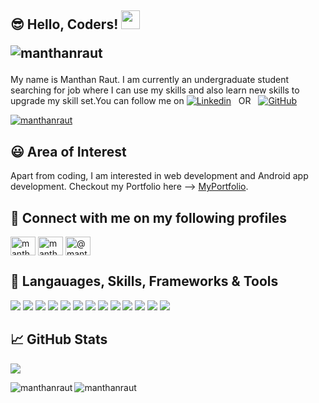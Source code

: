<!-- More info, tips and tricks for making GitHub Profile README can be found in my article at https://towardsdatascience.com/build-a-stunning-readme-for-your-github-profile-9b80434fe5d7 -->
<!--
[![Header](https://raw.githubusercontent.com/MartinHeinz/MartinHeinz/master/readme_header.png "Header")](https://martinheinz.dev/)
-->
## &#x1F60E; Hello, Coders! <img src="https://github.com/manthanraut/profile/blob/master/wave.gif" width="30px"> <p align="left"> <img src="https://komarev.com/ghpvc/?username=manthanraut&label=Profile%20views&color=0e75b6&style=flat" alt="manthanraut" /></p>

My name is Manthan Raut. I am currently an undergraduate student searching for job where I can use my skills and also learn new skills to upgrade my skill set.You can follow me on [![Linkedin](https://img.shields.io/badge/LinkedIn-0077B5?style=for-the-badge&logo=linkedin&logoColor=white)](https://www.linkedin.com/in/manthan-raut-130a09185/) &nbsp; OR &nbsp; [![GitHub](https://img.shields.io/badge/GitHub-100000?style=for-the-badge&logo=github&logoColor=white)](https://github.com/manthanraut)

<p align="left"> <a href="https://github.com/ryo-ma/github-profile-trophy"><img src="https://github-profile-trophy.vercel.app/?username=manthanraut" alt="manthanraut" /></a> </p>

## &#x1F603; Area of Interest

Apart from coding, I am interested in web development and Android app development. Checkout my Portfolio here --> [MyPortfolio](https://myportfolio-16.herokuapp.com/).

## &#128221; Connect with me on my following profiles
<p align="left">
<a href="https://www.linkedin.com/in/manthan-raut-130a09185/" target="blank"><img align="center" src="https://cdn.jsdelivr.net/npm/simple-icons@3.0.1/icons/linkedin.svg" alt="manthan-raut-130a09185/" height="30" width="40" /></a>
<a href="https://www.hackerrank.com/manthanraut16" target="blank"><img align="center" src="https://cdn.jsdelivr.net/npm/simple-icons@3.0.1/icons/hackerrank.svg" alt="manthanraut16" height="30" width="40" /></a>
<a href="https://www.hackerearth.com/@manthan113" target="blank"><img align="center" src="https://cdn.jsdelivr.net/npm/simple-icons@3.0.1/icons/hackerearth.svg" alt="@manthan113" height="30" width="40" /></a>
</p>

## 🔧 Langauages, Skills, Frameworks & Tools
![](https://img.shields.io/badge/Python-3776AB?style=for-the-badge&logo=python&logoColor=white)
![](https://img.shields.io/badge/HTML-239120?style=for-the-badge&logo=html5&logoColor=white)
![](https://img.shields.io/badge/CSS-239120?&style=for-the-badge&logo=css3&logoColor=white)
![](https://img.shields.io/badge/JavaScript-323330?style=for-the-badge&logo=javascript&logoColor=F7DF1E)
![](https://img.shields.io/badge/Java-ED8B00?style=for-the-badge&logo=java&logoColor=white)
![](https://img.shields.io/badge/PHP-777BB4?style=for-the-badge&logo=php&logoColor=white)
![](https://img.shields.io/badge/React-20232A?style=for-the-badge&logo=react&logoColor=61DAFB)
![](https://img.shields.io/badge/Bootstrap-563D7C?style=for-the-badge&logo=bootstrap&logoColor=white)
![](https://img.shields.io/badge/Django-092E20?style=for-the-badge&logo=django&logoColor=white)
![](https://img.shields.io/badge/MySQL-00000F?style=for-the-badge&logo=mysql&logoColor=white)
![](https://img.shields.io/badge/Microsoft_Office-D83B01?style=for-the-badge&logo=microsoft-office&logoColor=white)
![](https://img.shields.io/badge/Visual_Studio_Code-0078D4?style=for-the-badge&logo=visual%20studio%20code&logoColor=white)
![](https://img.shields.io/badge/Android-3DDC84?style=for-the-badge&logo=android&logoColor=white)

## &#x1f4c8; GitHub Stats

<a href="https://github.com/manthanraut">
  <img align="center" src="https://github-readme-stats.vercel.app/api/top-langs/?username=manthanraut&layout=compact" />
</a>

<p><img align="left" src="https://github-readme-stats.vercel.app/api/top-langs?username=manthanraut&show_icons=true&locale=en&layout=compact&theme=radical" alt="manthanraut" /></p>

<!--<p>&nbsp;<img align="center" src="https://github-readme-stats.vercel.app/api?username=manthanraut&show_icons=true&locale=en" alt="manthanraut" /></p>-->

<p><img align="center" src="https://github-readme-streak-stats.herokuapp.com/?user=manthanraut&" alt="manthanraut" /></p>

<!-- links to social media icons -->

<!-- icons with padding -->

[1.1]: http://i.imgur.com/tXSoThF.png (twitter icon with padding)
[2.1]: http://i.imgur.com/0o48UoR.png (github icon with padding)

<!-- icons without padding -->

[1.2]: http://i.imgur.com/wWzX9uB.png (twitter icon without padding)
[2.2]: http://i.imgur.com/9I6NRUm.png (github icon without padding)
[3.2]: https://github.com/manthanraut/profile/blob/master/linkedin-3-16.png (LinkedIn icon without padding)


<!-- links to your social media accounts -->

[2]: https://github.com/manthanraut
[3]: https://www.linkedin.com/in/manthan-raut-130a09185/


<!-- Resources -->
<!-- Icons: https://simpleicons.org/ -->
<!-- GitHub Stats: https://github.com/anuraghazra/github-readme-stats -->
<!-- Emojis: https://emojipedia.org/emoji/ -->
<!-- HTML Emojis: https://www.fileformat.info/index.htm -->
<!-- Shields: https://shields.io/ -->
<!-- Awesome GitHub Profile README: https://github.com/abhisheknaiidu/awesome-github-profile-readme -->
